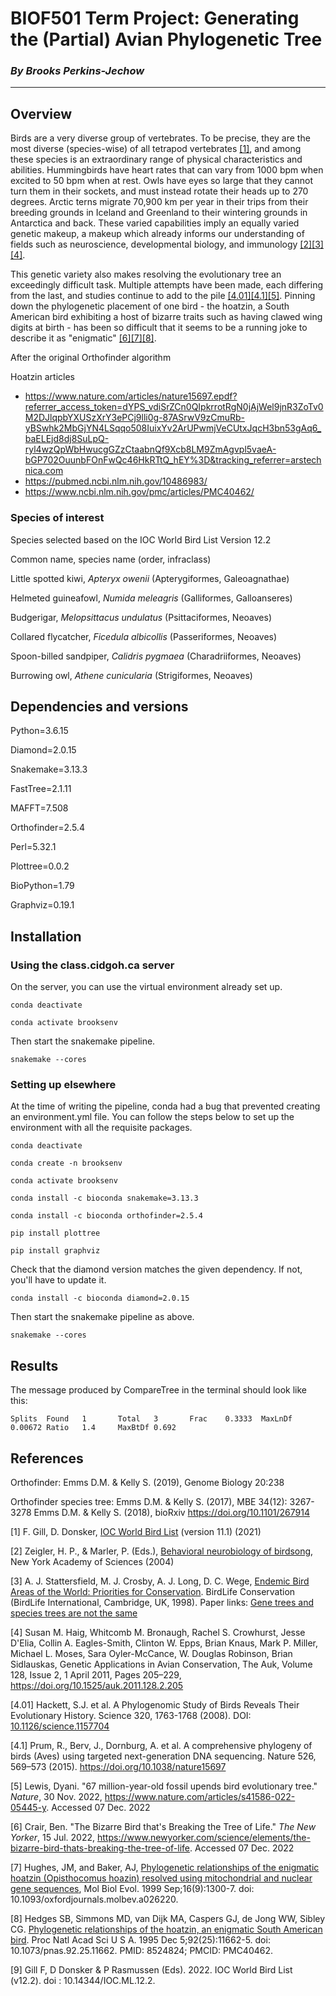 # BIOF501 Term Project: Generating the (Partial) Avian Phylogenetic Tree

### _By Brooks Perkins-Jechow_

___ 

## Overview

Birds are a very diverse group of vertebrates. To be precise, they are the most diverse (species-wise) of all tetrapod vertebrates [[1]](#references), and among these species is an extraordinary range of physical characteristics and abilities. Hummingbirds have heart rates that can vary from 1000 bpm when excited to 50 bpm when at rest. Owls have eyes so large that they cannot turn them in their sockets, and must instead rotate their heads up to 270 degrees. Arctic terns migrate 70,900 km per year in their trips from their breeding grounds in Iceland and Greenland to their wintering grounds in Antarctica and back. These varied capabilities imply an equally varied genetic makeup, a makeup which already informs our understanding of fields such as neuroscience, developmental biology, and immunology [[2]](#references)[[3]](#references)[[4]](#references).

This genetic variety also makes resolving the evolutionary tree an exceedingly difficult task. Multiple attempts have been made, each differing from the last, and studies continue to add to the pile [[4.01]](#references)[[4.1]](#references)[[5]](#references). Pinning down the phylogenetic placement of one bird - the hoatzin, a South American bird exhibiting a host of bizarre traits such as having clawed wing digits at birth - has been so difficult that it seems to be a running joke to describe it as "enigmatic" [[6]](#references)[[7]](#references)[[8]](#references). 


After the original Orthofinder algorithm 

Hoatzin articles
- https://www.nature.com/articles/nature15697.epdf?referrer_access_token=dYPS_vdiSrZCn0QIpkrrotRgN0jAjWel9jnR3ZoTv0M2DJlqpbYXUSzXrY3ePCj9lli0g-87ASrwV9zCmuRb-yBSwhk2MbGjYN4LSqqo508IuixYv2ArUPwmjVeCUtxJqcH3bn53gAq6_baELEjd8dj8SuLpQ-ryl4wzQpWbHwucgGZzCtaabnQf9Xcb8LM9ZmAgvpl5vaeA-bGP702OuunbFOnFwQc46HkRTtQ_hEY%3D&tracking_referrer=arstechnica.com
- https://pubmed.ncbi.nlm.nih.gov/10486983/
- https://www.ncbi.nlm.nih.gov/pmc/articles/PMC40462/

### Species of interest

Species selected based on the IOC World Bird List Version 12.2 

Common name, species name (order, infraclass)

Little spotted kiwi, _Apteryx owenii_ (Apterygiformes, Galeoagnathae)

Helmeted guineafowl, _Numida meleagris_ (Galliformes, Galloanseres)

Budgerigar, _Melopsittacus undulatus_ (Psittaciformes, Neoaves)

Collared flycatcher, _Ficedula albicollis_ (Passeriformes, Neoaves)

Spoon-billed sandpiper, _Calidris pygmaea_ (Charadriiformes, Neoaves)

Burrowing owl, _Athene cunicularia_ (Strigiformes, Neoaves)


## Dependencies and versions

Python=3.6.15

Diamond=2.0.15

Snakemake=3.13.3

FastTree=2.1.11

MAFFT=7.508

Orthofinder=2.5.4

Perl=5.32.1

Plottree=0.0.2

BioPython=1.79

Graphviz=0.19.1

## Installation

### Using the class.cidgoh.ca server

On the server, you can use the virtual environment already set up.

```
conda deactivate
```

```
conda activate brooksenv
```

Then start the snakemake pipeline.

```
snakemake --cores
```

### Setting up elsewhere

At the time of writing the pipeline, conda had a bug that prevented creating an environment.yml file. You can follow the steps below to set up the environment with all the requisite packages.

```
conda deactivate
```

```
conda create -n brooksenv
```

```
conda activate brooksenv
```

```
conda install -c bioconda snakemake=3.13.3
```

```
conda install -c bioconda orthofinder=2.5.4

```

```
pip install plottree
```

```
pip install graphviz
```


Check that the diamond version matches the given dependency. If not, you'll have to update it.

```
conda install -c bioconda diamond=2.0.15
```

Then start the snakemake pipeline as above.

```
snakemake --cores
```

## Results

The message produced by CompareTree in the terminal should look like this:

```
Splits  Found   1       Total   3       Frac    0.3333  MaxLnDf 0.00672 Ratio   1.4     MaxBtDf 0.692
```

## References

Orthofinder: Emms D.M. & Kelly S. (2019), Genome Biology 20:238

Orthofinder species tree: Emms D.M. & Kelly S. (2017), MBE 34(12): 3267-3278
 Emms D.M. & Kelly S. (2018), bioRxiv https://doi.org/10.1101/267914

[1] F. Gill, D. Donsker, [IOC World Bird List](https://library.wur.nl/WebQuery/recommendeddb/find/2300064) (version 11.1) (2021)

[2] Zeigler, H. P., & Marler, P. (Eds.), [Behavioral neurobiology of birdsong](https://psycnet.apa.org/record/2004-16790-000), New York Academy of Sciences (2004)

[3] A. J. Stattersfield, M. J. Crosby, A. J. Long, D. C. Wege, [Endemic Bird Areas of the World: Priorities for Conservation](https://cir.nii.ac.jp/crid/1573105975027777280). BirdLife Conservation (BirdLife International, Cambridge, UK, 1998). Paper links: [Gene trees and species trees are not the same](https://www.cell.com/trends/ecology-evolution/fulltext/S0169-5347(01)02203-0)

[4] Susan M. Haig, Whitcomb M. Bronaugh, Rachel S. Crowhurst, Jesse D'Elia, Collin A. Eagles-Smith, Clinton W. Epps, Brian Knaus, Mark P. Miller, Michael L. Moses, Sara Oyler-McCance, W. Douglas Robinson, Brian Sidlauskas, Genetic Applications in Avian Conservation, The Auk, Volume 128, Issue 2, 1 April 2011, Pages 205–229, https://doi.org/10.1525/auk.2011.128.2.205

[4.01] Hackett, S.J. et al. A Phylogenomic Study of Birds Reveals Their Evolutionary History. Science 320, 1763-1768 (2008). DOI: [10.1126/science.1157704](https://www.science.org/doi/10.1126/science.1157704)

[4.1] Prum, R., Berv, J., Dornburg, A. et al. A comprehensive phylogeny of birds (Aves) using targeted next-generation DNA sequencing. Nature 526, 569–573 (2015). https://doi.org/10.1038/nature15697

[5] Lewis, Dyani. "67 million-year-old fossil upends bird evolutionary tree." _Nature_, 30 Nov. 2022, https://www.nature.com/articles/s41586-022-05445-y. Accessed 07 Dec. 2022

[6] Crair, Ben. "The Bizarre Bird that's Breaking the Tree of Life." _The New Yorker_, 15 Jul. 2022, https://www.newyorker.com/science/elements/the-bizarre-bird-thats-breaking-the-tree-of-life. Accessed 07 Dec. 2022

[7] Hughes, JM, and Baker, AJ, [Phylogenetic relationships of the enigmatic hoatzin (Opisthocomus hoazin) resolved using mitochondrial and nuclear gene sequences](https://pubmed.ncbi.nlm.nih.gov/10486983/), Mol Biol Evol. 1999 Sep;16(9):1300-7. doi: 10.1093/oxfordjournals.molbev.a026220.

[8] Hedges SB, Simmons MD, van Dijk MA, Caspers GJ, de Jong WW, Sibley CG. [Phylogenetic relationships of the hoatzin, an enigmatic South American bird](https://www.ncbi.nlm.nih.gov/pmc/articles/PMC40462/). Proc Natl Acad Sci U S A. 1995 Dec 5;92(25):11662-5. doi: 10.1073/pnas.92.25.11662. PMID: 8524824; PMCID: PMC40462.

[9] Gill F, D Donsker & P Rasmussen  (Eds). 2022. IOC World Bird List (v12.2). doi :  10.14344/IOC.ML.12.2.

